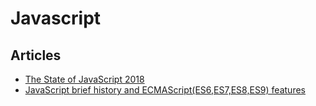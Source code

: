 # Javascript

## Articles

- [The State of JavaScript 2018](https://stateofjs.com/)
- [JavaScript brief history and ECMAScript(ES6,ES7,ES8,ES9) features](https://medium.com/@madasamy/javascript-brief-history-and-ecmascript-es6-es7-es8-features-673973394df4)
